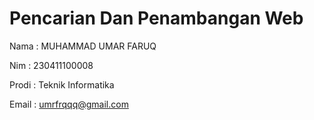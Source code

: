 # Pencarian Dan Penambangan Web


Nama : MUHAMMAD UMAR FARUQ

Nim : 230411100008

Prodi : Teknik Informatika

Email : umrfrqqq@gmail.com

```{tableofcontents}
```

